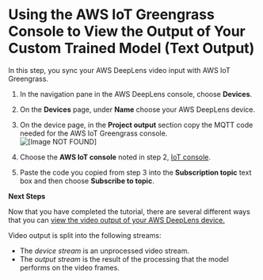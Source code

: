 # Using the AWS IoT Greengrass Console to View the Output of Your Custom Trained Model \(Text Output\)<a name="deeplens-getting-started-connect-iot-greengrass"></a>

In this step, you sync your AWS DeepLens video input with AWS IoT Greengrass\.

1. In the navigation pane in the AWS DeepLens console, choose **Devices**\.

1. On the **Devices** page, under **Name** choose your AWS DeepLens device\.

1. On the device page, in the **Project output** section copy the MQTT code needed for the AWS IoT Greengrass console\.  
![\[Image NOT FOUND\]](http://docs.aws.amazon.com/deeplens/latest/dg/images/deploy-model-5-iot-greengrass.png)

1. Choose the **AWS IoT console** noted in step 2, [IoT console](https://console.aws.amazon.com/iotv2/home?region=us-east-1#/test)\.

1. Paste the code you copied from step 3 into the **Subscription topic** text box and then choose **Subscribe to topic**\.

**Next Steps**

Now that you have completed the tutorial, there are several different ways that you can [view the video output of your AWS DeepLens device\.](https://docs.aws.amazon.com/deeplens/latest/dg/deeplens-viewing-output.html)

Video output is split into the following streams:
+  The *device stream* is an unprocessed video stream\.
+ The *output stream* is the result of the processing that the model performs on the video frames\.